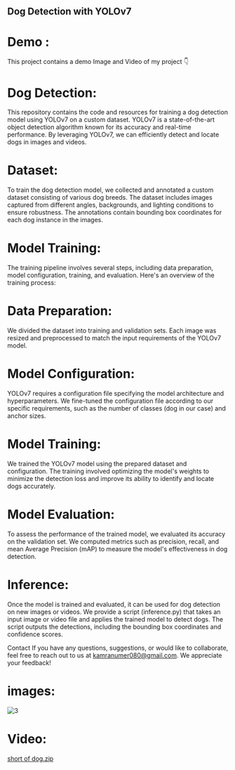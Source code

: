 ## Dog Detection with YOLOv7

# Demo :

This project contains a demo Image and Video of my project :point_down:

# Dog Detection:
This repository contains the code and resources for training a dog detection model using YOLOv7 on a custom dataset. YOLOv7 is a state-of-the-art object detection algorithm known for its accuracy and real-time performance. By leveraging YOLOv7, we can efficiently detect and locate dogs in images and videos.


# Dataset:
To train the dog detection model, we collected and annotated a custom dataset consisting of various dog breeds. The dataset includes images captured from different angles, backgrounds, and lighting conditions to ensure robustness. The annotations contain bounding box coordinates for each dog instance in the images.


# Model Training:
The training pipeline involves several steps, including data preparation, model configuration, training, and evaluation. Here's an overview of the training process:


# Data Preparation:
We divided the dataset into training and validation sets. Each image was resized and preprocessed to match the input requirements of the YOLOv7 model.

# Model Configuration:
YOLOv7 requires a configuration file specifying the model architecture and hyperparameters. We fine-tuned the configuration file according to our specific requirements, such as the number of classes (dog in our case) and anchor sizes.

# Model Training:
We trained the YOLOv7 model using the prepared dataset and configuration. The training involved optimizing the model's weights to minimize the detection loss and improve its ability to identify and locate dogs accurately.

# Model Evaluation:
To assess the performance of the trained model, we evaluated its accuracy on the validation set. We computed metrics such as precision, recall, and mean Average Precision (mAP) to measure the model's effectiveness in dog detection.

# Inference:
Once the model is trained and evaluated, it can be used for dog detection on new images or videos. We provide a script (inference.py) that takes an input image or video file and applies the trained model to detect dogs. The script outputs the detections, including the bounding box coordinates and confidence scores.


Contact
If you have any questions, suggestions, or would like to collaborate, feel free to reach out to us at kamranumer080@gmail.com. We appreciate your feedback!


# images:

![3](https://github.com/KamranUmer/yolov7-1/assets/86089489/d44972d5-4e5c-4849-96c4-ca1c134cdbba)


# Video:

[short of dog.zip](https://github.com/KamranUmer/yolov7-1/files/12046000/short.of.dog.zip)


